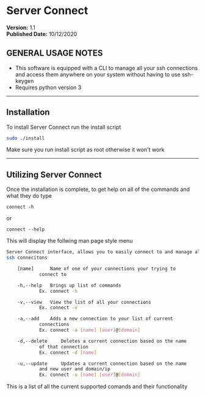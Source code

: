 # Server Connect
**Version:** 1.1<br />
**Published Date:** 10/12/2020

GENERAL USAGE NOTES
----------------------
- This software is equipped with a CLI to manage all your ssh connections
and access them anywhere on your system without having to use ssh-keygen
- Requires python version 3

---------

Installation
----------

To install Server Connect run the install script
```bash
sudo ./install
```
Make sure you run install script as root otherwise it won't work

------------------------

Utilizing Server Connect
----------------------

Once the installation is complete, to get help on all of the commands and what they 
do type 

	connect -h

or

	connect --help

This will display the follwing man page style menu
```bash
Server Connect interface, allows you to easily connect to and manage all your 
ssh connecitons

	[name] 		Name of one of your connections your trying to
			connect to

	-h,--help	Brings up list of commands
			Ex. connect -h

	-v,--view	View the list of all your connections
			Ex. connect -v

	-a,--add 	Adds a new connection to your list of current 
			connections
			Ex. connect -a [name] [user]@[domain]

	-d,--delete 	Deletes a current connection based on the name 
			of that connection
			Ex. connect -d [name]

	-u,--update 	Updates a current connection based on the name 
			and new user and domain/ip
			Ex. connect -u [name] [user]@[domain]
```
This is a list of all the current supported comands and their functionality
